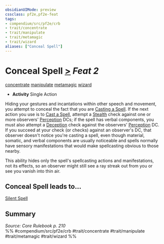 ```yaml
---
obsidianUIMode: preview
cssclass: pf2e,pf2e-feat
tags:
- compendium/src/pf2e/crb
- trait/concentrate
- trait/manipulate
- trait/metamagic
- trait/wizard
aliases: ["Conceal Spell"]
---
```

# Conceal Spell  [>](rules/core-rulebook/chapter-9-playing-the-game.md#Actions "Single Action") *Feat 2*  
[concentrate](rules/traits/concentrate.md "Concentrate Action & Ability Trait")  [manipulate](rules/traits/manipulate.md "Manipulate General Trait")  [metamagic](rules/traits/metamagic.md "Metamagic General Trait")  [wizard](rules/traits/wizard.md "Wizard Class Trait")  

- **Activity** Single Action

Hiding your gestures and incantations within other speech and movement, you attempt to conceal the fact that you are [Casting a Spell](rules/actions/cast-a-spell.md). If the next action you use is to [Cast a Spell](rules/actions/cast-a-spell.md), attempt a [Stealth](compendium/skills.md#Stealth) check against one or more observers' [Perception](compendium/skills.md#Perception) DCs; if the spell has verbal components, you must also attempt a [Deception](compendium/skills.md#Deception) check against the observers' [Perception](compendium/skills.md#Perception) DC. If you succeed at your check (or checks) against an observer's DC, that observer doesn't notice you're casting a spell, even though material, somatic, and verbal components are usually noticeable and spells normally have sensory manifestations that would make spellcasting obvious to those nearby.

This ability hides only the spell's spellcasting actions and manifestations, not its effects, so an observer might still see a ray streak out from you or see you vanish into thin air.

## Conceal Spell leads to...

[Silent Spell](compendium/feats/silent-spell.md)

## Summary

*Source: Core Rulebook p. 210*  
%% #compendium/src/pf2e/crb #trait/concentrate #trait/manipulate #trait/metamagic #trait/wizard %%